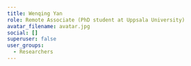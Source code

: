 ```yaml
---
title: Wenqing Yan
role: Remote Associate (PhD student at Uppsala University)
avatar_filename: avatar.jpg
social: []
superuser: false
user_groups:
  - Researchers
---
```

